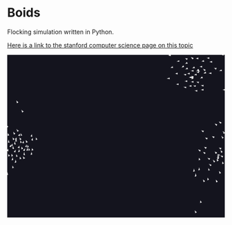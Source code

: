 # Boids
Flocking simulation written in Python.

[Here is a link to the stanford computer science page on this topic](shorturl.at/hlvFR)


![](https://github.com/jordan-tadeo/boids/blob/main/Lib/boids.gif)
